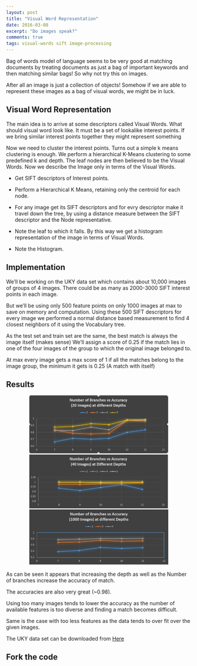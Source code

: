```yaml
---
layout: post
title: "Visual Word Representation"
date: 2016-03-08
excerpt: "Do images speak?"
comments: true
tags: visual-words sift image-processing 
---
```


Bag of words model of language seems to be very good at matching documents by treating documents as just a bag of important keywords and then matching similar bags! So why not try this on images.

After all an image is just a collection of objects! Somehow if we are able to represent these images as a bag of visual words, we might be in luck.

##	Visual Word Representation
The main idea is to arrive at some descriptors called Visual Words. What should visual word look like. It must be a set of lookalike interest points. If we bring similar interest points together they might represent something

Now we need to cluster the interest points. Turns out a simple k means clustering is enough. We perform a hierarchical K-Means clustering to some predefined k and depth. The leaf nodes are then believed to be the Visual Words. Now we describe the Image only in terms of the Visual Words.

+	Get SIFT descriptors of Interest points.

+	Perform a Hierarchical K Means, retaining only the centroid for each node.

+	For any image get its SIFT descriptors and for evry descriptor make it travel down the tree, by using a distance measure between the SIFT descriptor and the Node representative.

+	Note the leaf to which it falls. By this way we get a histogram representation of the image in terms of Visual Words.

+	Note the Histogram.

## Implementation
We’ll be working on the UKY data set which contains about 10,000 images of groups of 4 images. There could be as many as 2000-3000 SIFT interest points in each image.

But we’ll be using only 500 feature points on only 1000 images at max to save on memory and computation.
Using these 500 SIFT descriptors for every image we performed a normal distance based measurement to find 4 closest neighbors of it using the Vocabulary tree.

As the test set and train set are the same, the best match is always the image itself (makes sense) We’ll assign a score of 0.25 if the match lies in one of the four images of the group to which the original image belonged to.

At max every image  gets a max score of 1 if all  the matches belong to the image group, the minimum it gets is 0.25 (A match with itself)

## Results
<center>
    <img src="https://raw.githubusercontent.com/manikantareddyd/VisualWordRepresentation/master/res/1.PNG" style="width:75%" />
</center>
<center>
    <img src="https://raw.githubusercontent.com/manikantareddyd/VisualWordRepresentation/master/res/2.PNG" style="width:75%" />
</center>
<center>
    <img src="https://raw.githubusercontent.com/manikantareddyd/VisualWordRepresentation/master/res/3.PNG" style="width:75%" />
</center>


As can be seen it appears that increasing the depth as well as the Number of branches increase the accuracy of match.

The accuracies are also very great (~0.98).

Using too many images tends to lower the accuracy as the number of available features is too diverse and finding a match becomes difficult.

Same is the case with too less features as the data tends to over fit over the given images.

The UKY data set can be downloaded from <a href = "https://archive.org/details/ukbench" target="_blank"> Here</a>

<h2> Fork the code </h2>

<a href="https://github.com/ManikantaReddyD/VisualWordRepresentation" target="_blank"><i class="fa fa-3x fa-github"></i></a>